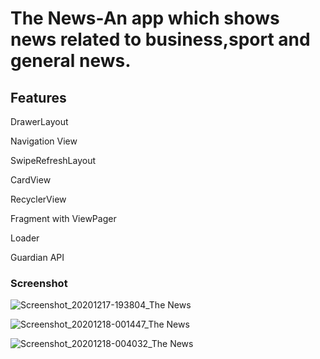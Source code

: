 # The News-An app which shows news related to business,sport and general news.

## Features

 DrawerLayout

Navigation View

SwipeRefreshLayout

CardView

RecyclerView


Fragment with ViewPager


Loader


Guardian API


### Screenshot


![Screenshot_20201217-193804_The News](https://user-images.githubusercontent.com/65516859/102535329-13873200-40ce-11eb-9f8c-c5426cafb3bf.jpg)



![Screenshot_20201218-001447_The News](https://user-images.githubusercontent.com/65516859/102535365-213cb780-40ce-11eb-96d6-224942aa43bd.jpg)


![Screenshot_20201218-004032_The News](https://user-images.githubusercontent.com/65516859/102535732-a1fbb380-40ce-11eb-84ad-43650c772956.jpg)



  
